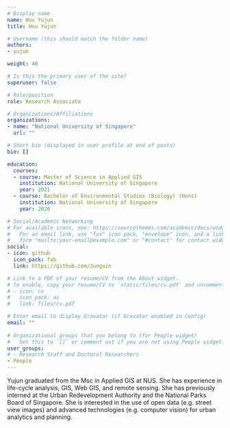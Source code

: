 ```yaml
---
# Display name
name: Hou Yujun
title: Hou Yujun

# Username (this should match the folder name)
authors:
- yujun

weight: 40

# Is this the primary user of the site?
superuser: false

# Role/position
role: Research Associate

# Organizations/Affiliations
organizations:
- name: "National University of Singapore"
  url: ""

# Short bio (displayed in user profile at end of posts)
bio: []

education:
  courses:
  - course: Master of Science in Applied GIS
    institution: National University of Singapore
    year: 2021
  - course: Bachelor of Environmental Studies (Biology) (Hons)
    institution: National University of Singapore
    year: 2020

# Social/Academic Networking
# For available icons, see: https://sourcethemes.com/academic/docs/widgets/#icons
#   For an email link, use "fas" icon pack, "envelope" icon, and a link in the
#   form "mailto:your-email@example.com" or "#contact" for contact widget.
social:
- icon: github
  icon_pack: fab
  link: https://github.com/Junguin

# Link to a PDF of your resume/CV from the About widget.
# To enable, copy your resume/CV to `static/files/cv.pdf` and uncomment the lines below.  
# - icon: cv
#   icon_pack: ai
#   link: files/cv.pdf

# Enter email to display Gravatar (if Gravatar enabled in Config)
email: ""
  
# Organizational groups that you belong to (for People widget)
#   Set this to `[]` or comment out if you are not using People widget.  
user_groups:
# - Research Staff and Doctoral Researchers
- People
---
```


Yujun graduated from the Msc in Applied GIS at NUS. She has experience in life-cycle analysis, GIS, Web GIS, and remote sensing. She has previously interned at the Urban Redevelopment Authority and the National Parks Board of Singapore. She is interested in the use of open data (e.g. street view images) and advanced technologies (e.g. computer vision) for urban analytics and planning.

